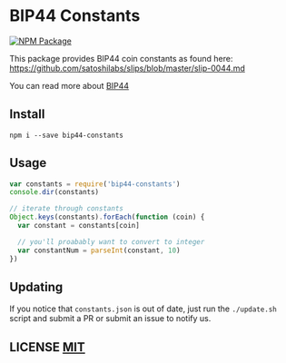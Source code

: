 # BIP44 Constants
[![NPM Package](https://img.shields.io/npm/v/bip44-constants.svg?style=flat-square)](https://www.npmjs.org/package/bip44-constants)

This package provides BIP44 coin constants as found here: https://github.com/satoshilabs/slips/blob/master/slip-0044.md

You can read more about [BIP44](https://github.com/bitcoin/bips/blob/master/bip-0044.mediawiki)


## Install
```
npm i --save bip44-constants
```

## Usage
```js
var constants = require('bip44-constants')
console.dir(constants)

// iterate through constants
Object.keys(constants).forEach(function (coin) {
  var constant = constants[coin]

  // you'll proabably want to convert to integer
  var constantNum = parseInt(constant, 10)
})
```

## Updating
If you notice that `constants.json` is out of date, just run the `./update.sh` script and submit a PR or submit an
issue to notify us.


## LICENSE [MIT](LICENSE)

